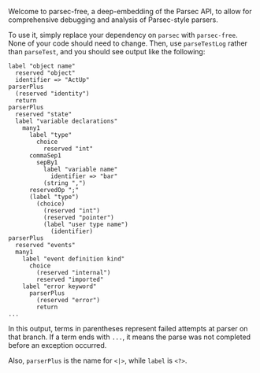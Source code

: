 Welcome to parsec-free, a deep-embedding of the Parsec API, to allow for
comprehensive debugging and analysis of Parsec-style parsers.

To use it, simply replace your dependency on `parsec` with `parsec-free`.
None of your code should need to change.  Then, use `parseTestLog` rather than
`parseTest`, and you should see output like the following:

```
label "object name"
  reserved "object"
  identifier => "ActUp"
parserPlus
  (reserved "identity")
  return
parserPlus
  reserved "state"
  label "variable declarations"
    many1
      label "type"
        choice
          reserved "int"
      commaSep1
        sepBy1
          label "variable name"
            identifier => "bar"
          (string ",")
      reservedOp ";"
      (label "type")
        (choice)
          (reserved "int")
          (reserved "pointer")
          (label "user type name")
            (identifier)
parserPlus
  reserved "events"
  many1
    label "event definition kind"
      choice
        (reserved "internal")
        reserved "imported"
    label "error keyword"
      parserPlus
        (reserved "error")
        return
...
```

In this output, terms in parentheses represent failed attempts at parser on
that branch. If a term ends with `...`, it means the parse was not completed
before an exception occurred.

Also, `parserPlus` is the name for `<|>`, while `label` is `<?>`.
